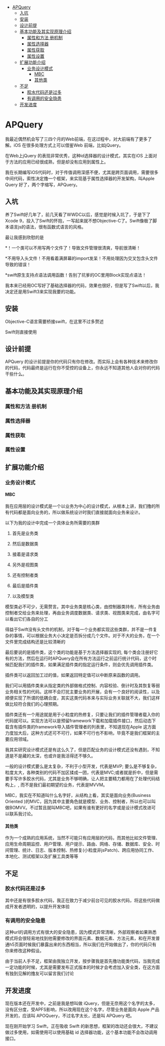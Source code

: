- [APQuery](#APQuery)
    - [入坑](#入坑)
    - [安装](#安装)
    - [设计前提](#设计前提)
    - [基本功能及其实现原理介绍](#基本功能及其实现原理介绍)
        - [属性和方法  册机制](#属性和方法--册机制)
        - [属性选择器](#属性选择器)
        - [属性获取](#属性获取)
        - [属性设置](#属性设置)
    - [扩展功能介绍](#扩展功能介绍)
        - [业务设计模式](#业务设计模式)
            - [MBC](#MBC)
            - [其他类](#其他类)
    - [不足](#不足)
        - [胶水代码还是过多](#胶水代码还是过多)
        - [有调用的安全隐患](#有调用的安全隐患)
    - [开发进度](#开发进度)


# APQuery

我最近偶然机会写了三四个月的Web前端，在这过程中，对大前端有了更多了解。iOS 在很多处理方式上可以借鉴Web 前端，比如jQuery。

在Web上jQuery 的表现非常优秀，这种id选择器的设计模式，其实在iOS 上面对于方法的应用已经很成熟，但是却没有应用到属性上。

我在长期编写iOS代码时，对于传值调用深感不便，尤其是跨页面调用，需要很多中间代码，索性决定撸一个框架，来实现基于属性选择器的开发架构，叫Apple Query 好了，两个字缩写，APQuery。

## 入坑

养了Swift好几年了，前几天看了WWDC以后，感觉是时候入坑了，于是下了Xcode 9，投入了Swift的怀抱，一写起来就不想Objective-C了。Swift像极了脚本语言js的语法，很有函数式语言的风格。

最让我感到欣慰的是

*！一个类可以不用写两个文件了！导致文件管理很清爽，导航很清晰！

*不用导入头文件！不用看着满屏幕的import发呆！不用处理因为交叉包含头文件导致的错误！

*swift原生支持点语法调用函数！告别了坑爹的OC里用Block实现点语法！

我本来已经用OC写好了基础选择器的代码，效果也很好，但是写了Swift以后，我决定还是用Swift3来实现我要的功能。

## 安装

Objective-C语言需要桥接swift，在这里不过多赘述

Swift则直接使用

## 设计前提

APQuery 的设计前提是你的代码只有你在修改。而实际上会有各种技术来修改你的代码，代码最终是运行在你不受控的设备上，你永远不知道其他人会对你的代码干些什么。

## 基本功能及其实现原理介绍

### 属性和方法  册机制

### 属性选择器

### 属性获取

### 属性设置

## 扩展功能介绍

### 业务设计模式

#### MBC

我在应用层的设计模式是一个以业务为中心的设计模式，从根本上讲，我们撸的所有代码都是面向业务的，所以做系统设计时我们直接就面向业务来设计。

以下为我的设计中完成一个具体业务所需要的类群

1. 首先是业务类

2. 然后是数据类

3. 接着是请求类

4. 另外是视图类

5. 还有控制者类

6. 最后是插件类

7. 以及模型类



模型类必不可少，无需赘言。其中业务类是核心类，由控制器类持有，所有业务由控制者交给业务来处理，再由业务调度数据类、请求类、视图类来完成，由名字可以看出它们各自的分工

得益于Swift没有头文件的机制，对于每一个业务都实现这些类群，并不是一件复杂的事情，可以根据业务大小决定是否拆分成几个文件。对于不大的业务，在一个文件里完成结构还是比较清晰的

最后要说的是插件类，这个类的功能是基于方法选择器实现的, 每个类会注册好它有的方法，然后在运行时APQuery会在所有方法运行之前运行统计代码，这个时候匹配我们的插件类，如果满足插件类的指定运行条件，则会优先调用插件类。

插件类可以返回加工过的值，如果返回特定值可以中断原来函数的调用。

我们可以用插件类来从指定类的外部做格式控制、内容校验、倒计时及其恢复等弱业务相关性的代码。这样不会打扰主要业务的开展，会有一个良好的阅读性，以及顺便实现了所谓的低耦合度，其实这类代码本来与实际业务关联就不大，我们这样做比较符合我们的心理预期。

插件类还有一个用途就是用于小粒度的热修复，只要让我们的插件管理者载入你的代码就可以。实现方法可以是预留framework下载和加载插件接口，然后动态下载含有插件类的framework导入插件管理者的列表里，不知道现在Apple 这方面力度加大后，这种方式还可不可行，如果不可行也不影响，毕竟不是我们框架的主要应用领域。

我其实研究设计模式还是有这么久了，但是匹配业务的设计模式还没有遇到，不知道是不是藏的太深，也或许是我活得还不够久。

一般的设计模式要么是太复杂，不利于小型开发，代表是MVP; 要么是不够复杂，粒度太大，各种类别的代码不加区揉成一团，代表是MVC;或者就是折中，但是需要手写许多胶水代码，尤其是业务不够明确，让人把主要精力都用在了处理代码结构上，, 而不是我们最初期望的业务，代表是MVVM。

MBC，我实在不知道叫什么名字好，从结构上看，其实是面向业务(Business Oriented )的MVC，因为其中主要角色就是模型、业务、控制者，所以也可以叫做BOMVV。不过暂且就叫MBC吧，如果有谁有更好的名字或是设计模式改进可以联系我讨论。

#### 其他类

作为一个成熟的应用系统，当然不可能只有应用层的代码，而其他比如文件管理、应用生命周期监控、用户管理、用户提示、路由、网络、存储、数据库、安全、时间管理、统计、日志、版本控制、热修复(小粒度非jsPatch)、跨应用协同工作、本地化、测试框架以及扩展工具类等等

## 不足

### 胶水代码还是过多

其中还是有很多胶水代码，我正在致力于减少前台可见的胶水代码，将这些代码做成开发者透明的，以提升开发体验

### 有调用的安全隐患

这种url的调用方式有很大的安全隐患，因为模式异常清晰，外部观察者如果熟悉模式将会很轻易地找到他需要修改的界面元素、数据元素、方法元素，和在开发普通h5页面时候我们暴露出来的东西相当，所以我们在开始做出了，你的代码只有你来修改这种假设。

由于当前人手不足，框架由我独立开发，按步骤我是首先撸功能类代码，当我完成一定功能的时候，尤其是需要发布正式版本的时候才会考虑加入安全类，在这方面有独到见解的撸友可以留言我们讨论

## 开发进度

现在版本还在开发中，之前是我是想叫做 iQuery，但是无奈用这个名字的太多，没有区分度，受APFS影响，所以改用现在这个名字，尽管业务是面向 Apple 产品开发的，应该叫 APOQuery，不过名字太长，还是叫 APQuery 吧。

现在刚开始学习 Swift，正在吸收 Swift 的新思想，框架的改动还会很大，不建议做过多使用，如需使用可以使用基础 id 选择器功能，这个基本功能不会改动调用接口。









